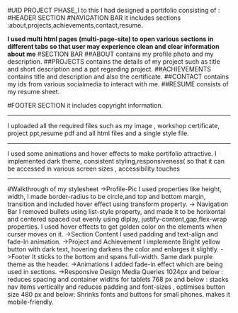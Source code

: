 #UID PROJECT PHASE_I
to this I had designed a portifolio consisting of :
#HEADER SECTION
#NAVIGATION BAR
it includes sections :about,projects,achievements,contact,resume.

****I used multi html pages (multi-page-site) to open various sections in different tabs so that user may experience clean and clear information about me****
#SECTION BAR
##ABOUT contains my profile photo and my description.
##PROJECTS contains the details of my  project such as title and short description and a ppt regarding project.
##ACHIEVEMENTS contains title and description and also the certificate.
##CONTACT contains my ids from various socialmedia to interact with me.
##RESUME consists of my resume sheet.

#FOOTER SECTION
it includes copyright information.
***********************************************************************************************
I uploaded all the required files such as my image , workshop certificate, project ppt,resume pdf  and all html files and a single style file.
***********************************************************************************************
I used some animations and hover effects to make portifolio attractive.
I implemented dark theme, consistent styling,responsiveness( so that it can be accessed in various screen sizes , accessibility touches
***********************************************************************************************
#Walkthrough of my stylesheet
->Profile-Pic 
I used properties like height, width, I made border-radius to be circle,and top and bottom margin, transition and included hover effect using transform property.
-> Navigation Bar
I removed bullets using list-style property, and made it to be horixontal and centered spaced out evenly using diplay, justify-content,gap,flex-wrap properties. 
I used hover effects to get golden color on the elements when curser moves on it.
->Section Content
I used padding and text-align and fade-In animation.
->Project and Achievement 
I implemente Bright yellow button with dark text, hovering darkens the color and enlarges it slightly.
->Footer
It sticks to the bottom and spans full-width.
Same dark purple theme as the header.
->Animations
I added fade-in effect which are being used in sections.
->Responsive Design
Media Queries
1024px and below : reduces spacing and container widths for tablets
768 px and below : stacks nav items vertically and reduces padding and font-sizes , optimises button size 
480 px and below: Shrinks fonts and buttons for small phones. makes it mobile-friendly.





